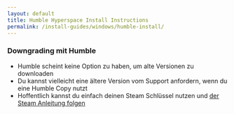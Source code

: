 ```yaml
---
layout: default
title: Humble Hyperspace Install Instructions
permalink: /install-guides/windows/humble-install/
---
```


### Downgrading mit Humble

- Humble scheint keine Option zu haben, um alte Versionen zu downloaden
- Du kannst vielleicht eine ältere Version vom Support anfordern, wenn du eine Humble Copy nutzt
- Hoffentlich kannst du einfach deinen Steam Schlüssel nutzen und [der Steam Anleitung folgen](/FTL-Hyperspace/install-guides/windows/steam-install)
